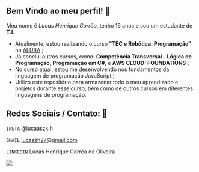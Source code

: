 ## Bem Vindo ao meu perfil! 👋

Meu nome é *Lucas Henrique Corrêa*, tenho 16 anos e sou um estudante de **T.I**.

- Atualmente, estou realizando o curso **"TEC e Robótica: Programação"** na [ALURA](https://www.Alura.com.br) ;
- Já conclui outros cursos, como: **Competência Transversal - Lógica de Programação**, **Programação em C#**, e **AWS CLOUD: FOUNDATIONS** ;
- No curso atual, estou me desenvolvendo nos fundamentos da linguagem de programação JavaScript ;
- Utilizo este repositório para armazenar todo o meu aprendizado e projetos durante esse curso, bem como de outros cursos em diferentes linguagens de programação.

## Redes Sociais / Contato: 📌

`INSTA` @lucaaszk.h

`GMAIL` lucaszh27@gmail.com

`LINKEDIN` Lucas Henrique Corrêa de Oliveira

![](https://media1.tenor.com/m/F2Q0evzQD7cAAAAC/l-death-note-lawliet.gif)
